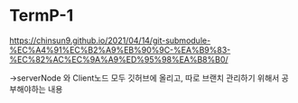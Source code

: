 # TermP-1

https://chinsun9.github.io/2021/04/14/git-submodule-%EC%A4%91%EC%B2%A9%EB%90%9C-%EA%B9%83-%EC%82%AC%EC%9A%A9%ED%95%98%EA%B8%B0/

->serverNode 와 Client노드 모두 깃허브에 올리고, 따로 브랜치 관리하기 위해서 공부해야하는 내용
